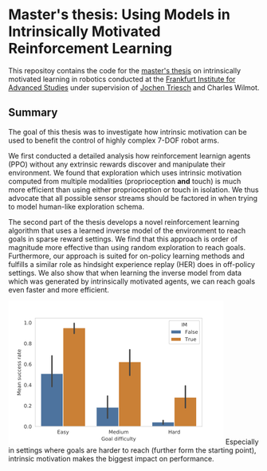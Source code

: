 # Master's thesis: Using Models in Intrinsically Motivated Reinforcement Learning
This repositoy contains the code for the [master's thesis](https://drive.google.com/file/d/1z-CzYXX3lF-L5jk5ozgvnYQmdprxqU0R/view?usp=sharing) on intrinsically motivated learning in robotics conducted at the [Frankfurt Institute for Advanced Studies](https://fias.institute/en/) under supervision of [Jochen Triesch](https://www.fias.science/en/neuroscience/research-groups/jochen-triesch/) and Charles Wilmot.

## Summary
The goal of this thesis was to investigate how intrinsic motivation can be used to benefit the control of highly complex 7-DOF robot arms. 

We first conducted a detailed analysis how reinforcement learnign agents (PPO) without any extrinsic rewards discover and manipulate their environment. We found that exploration which uses intrinsic motivation computed from multiple modalities (proprioception **and** touch) is much more efficient than using either proprioception or touch in isolation. We thus advocate that all possible sensor streams should be factored in when trying to model human-like exploration schema.

The second part of the thesis develops a novel reinforcement learning algorithm that uses a learned inverse model of the environment to reach goals in sparse reward settings. We find that this approach is order of magnitude more effective than using random exploration to reach goals. Furthermore, our approach is suited for on-policy learning methods and fulfills a similar role as hindsight experience replay (HER) does in off-policy settings.
We also show that when learning the inverse model from data which was generated by intrinsically motivated agents, we can reach goals even faster and more efficient.

![Im-results](prod/success_rate_im.png)
Especially in settings where goals are harder to reach (further form the starting point), intrinsic motivation makes the biggest impact on performance.
